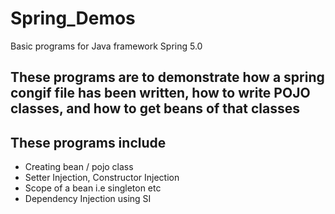 # Spring_Demos
Basic programs for Java framework Spring 5.0 
## These programs are to demonstrate how a spring congif file has been written, how to write POJO classes, and how to get beans of that classes
## These programs include
* Creating bean / pojo class
* Setter Injection, Constructor Injection
* Scope of a bean i.e singleton etc
* Dependency Injection using SI
